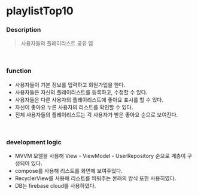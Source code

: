 # playlistTop10

### Description
> 사용자들의 플레이리스트 공유 앱   
 
<br>

### function
+ 사용자들이 기본 정보를 입력하고 회원가입을 한다.
+ 사용자들은 자신의 플레이리스트를 등록하고, 수정할 수 있다.
+ 사용자들은 다른 사용자의 플레이리스트에 좋아요 표시를 할 수 있다.
+ 자신이 좋아요 누른 사용자의 리스트를 확인할 수 있다.
+ 전체 사용자들의 플레이리스트는 각 사용자가 받은 좋아요 순으로 보여진다.

<br>

### development logic
+ MVVM 모델을 사용해 View - ViewModel - UserRepository 순으로 계층이 구성되어 있다.
+ compose를 사용해 리스트를 화면에 보여주었다.
+ RecyclerView를 사용해 리스트를 띄워주는 본래의 방식 또한 사용히였다.
+ DB는 firebase cloud를 사용하였다.
